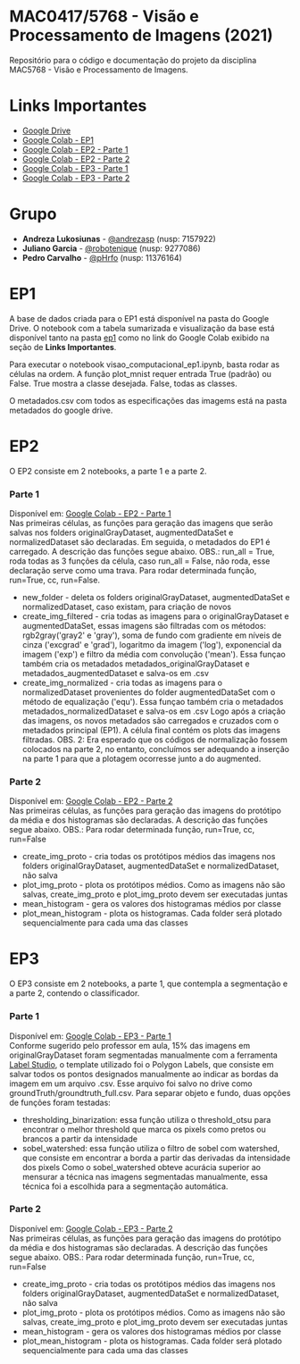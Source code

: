 # MAC0417/5768 - Visão e Processamento de Imagens (2021)

Repositório para o código e documentação do projeto da disciplina MAC5768 - Visão e Processamento de Imagens.


# Links Importantes

- [Google Drive](https://drive.google.com/drive/folders/1h32IZ0kYQigYiCt4KmdtZNXUOOX8Rd3D?usp=sharing)
- [Google Colab - EP1](https://colab.research.google.com/drive/1bKeuS6A_Wby7FViM4tVIsU6HrG-0nFqZ#scrollTo=ky7hClV8Ge7u)
- [Google Colab - EP2 - Parte 1](https://colab.research.google.com/drive/1X1G9a5AaHx1S3ErFJyoIV2XWsWaFgDCy#scrollTo=Y0szU04OJFhq)
- [Google Colab - EP2 - Parte 2](https://colab.research.google.com/drive/1mPdZH9skkzVt6Pf40GG7wKW-VN8NDKLp)
- [Google Colab - EP3 - Parte 1](add)
- [Google Colab - EP3 - Parte 2](add)

# Grupo

* **Andreza Lukosiunas** - [@andrezasp](https://github.com/andrezasp) (nusp: 7157922)
* **Juliano Garcia** - [@robotenique](https://github.com/robotenique) (nusp: 9277086)
* **Pedro Carvalho** - [@pHrfo](https://github.com/pHrfo) (nusp: 11376164)

# EP1

A base de dados criada para o EP1 está disponível na pasta do Google Drive. O notebook com a tabela sumarizada e visualização da base está disponível tanto na pasta [ep1](ep1/) como no link do Google Colab exibido na seção de **Links Importantes**.

Para executar o notebook visao_computacional_ep1.ipynb, basta rodar as células na ordem. A função plot_mnist requer entrada True (padrão) ou False. True mostra a classe desejada. False, todas as classes.

O metadados.csv com todos as especificações das imagems está na pasta metadados do google drive.

# EP2

O EP2 consiste em 2 notebooks, a parte 1 e a parte 2.

### Parte 1
Disponível em: [Google Colab - EP2 - Parte 1](https://colab.research.google.com/drive/1X1G9a5AaHx1S3ErFJyoIV2XWsWaFgDCy#scrollTo=Y0szU04OJFhq) \
Nas primeiras células, as funções para geração das imagens que serão salvas nos folders originalGrayDataset, augmentedDataSet e normalizedDataset são declaradas. Em seguida, o metadados do EP1 é carregado. 
A descrição das funções segue abaixo. 
OBS.: run_all = True, roda todas as 3 funções da célula, caso run_all = False, não roda, esse declaração serve como uma trava. Para rodar determinada função, run=True, cc, run=False.
* new_folder - deleta os folders originalGrayDataset, augmentedDataSet e normalizedDataset, caso existam, para criação de novos
* create_img_filtered - cria todas as imagens para o originalGrayDataset e augmentedDataSet, essas imagens são filtradas com os métodos: rgb2gray('gray2' e 'gray'), soma de fundo com gradiente em níveis de cinza ('excgrad' e 'grad'), logaritmo da imagem ('log'), exponencial da imagem ('exp') e filtro da média com convolução ('mean'). Essa funçao também cria os metadados metadados_originalGrayDataset e metadados_augmentedDataset e salva-os em .csv
* create_img_normalized - cria todas as imagens para o normalizedDataset provenientes do folder augmentedDataSet com o método de equalização ('equ'). Essa funçao também cria o metadados metadados_normalizedDataset e salva-os em .csv
Logo após a criação das imagens, os novos metadados são carregados e cruzados com o metadados principal (EP1). 
A célula final contém os plots das imagens filtradas.
OBS. 2: Era esperado que os códigos de normalização fossem colocados na parte 2, no entanto, concluímos ser adequando a inserção na parte 1 para que a plotagem ocorresse junto a do augmented. 

### Parte 2
Disponível em: [Google Colab - EP2 - Parte 2](https://colab.research.google.com/drive/1mPdZH9skkzVt6Pf40GG7wKW-VN8NDKLp) \
Nas primeiras células, as funções para geração das imagens do protótipo da média e dos histogramas são declaradas.
A descrição das funções segue abaixo. 
OBS.: Para rodar determinada função, run=True, cc, run=False
* create_img_proto - cria todas os protótipos médios das imagens nos folders originalGrayDataset, augmentedDataSet e normalizedDataset, não salva
* plot_img_proto - plota os protótipos médios. Como as imagens não são salvas, create_img_proto e plot_img_proto devem ser executadas juntas
* mean_histogram - gera os valores dos histogramas médios por classe
* plot_mean_histogram - plota os histogramas. Cada folder será plotado sequencialmente para cada uma das classes

# EP3

O EP3 consiste em 2 notebooks, a parte 1, que contempla a segmentação e a parte 2, contendo o classificador.

### Parte 1
Disponível em: [Google Colab - EP3 - Parte 1](add) \
Conforme sugerido pelo professor em aula, 15% das imagens em originalGrayDataset foram segmentadas manualmente com a ferramenta [Label Studio](https://labelstud.io/), o template utilizado foi o Polygon Labels, que consiste em salvar todos os pontos designados manualmente ao indicar as bordas da imagem em um arquivo .csv.
Esse arquivo foi salvo no drive como groundTruth/groundtruth_full.csv. 
Para separar objeto e fundo, duas opções de funções foram testadas:
- thresholding_binarization: essa função utiliza o threshold_otsu para encontrar o melhor threshold que marca os pixels como pretos ou brancos a partir da intensidade
- sobel_watershed: essa função utiliza o filtro de sobel com watershed, que consiste em encontrar a borda a partir das derivadas da intensidade dos pixels
Como o sobel_watershed obteve acurácia superior ao mensurar a técnica nas imagens segmentadas manualmente, essa técnica foi a escolhida para a segmentação automática.


### Parte 2
Disponível em: [Google Colab - EP3 - Parte 2](add) \
Nas primeiras células, as funções para geração das imagens do protótipo da média e dos histogramas são declaradas.
A descrição das funções segue abaixo. 
OBS.: Para rodar determinada função, run=True, cc, run=False
* create_img_proto - cria todas os protótipos médios das imagens nos folders originalGrayDataset, augmentedDataSet e normalizedDataset, não salva
* plot_img_proto - plota os protótipos médios. Como as imagens não são salvas, create_img_proto e plot_img_proto devem ser executadas juntas
* mean_histogram - gera os valores dos histogramas médios por classe
* plot_mean_histogram - plota os histogramas. Cada folder será plotado sequencialmente para cada uma das classes
